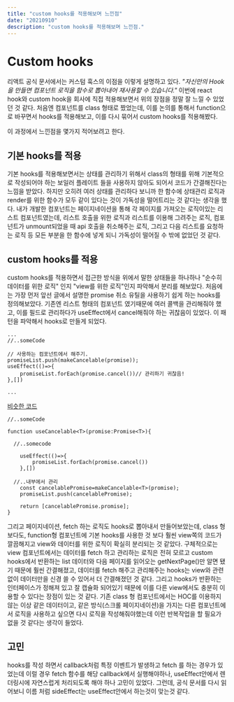 ```yaml
---
title: "custom hooks를 적용해보며 느낀점"
date: "20210910"
description: "custom hooks를 적용해보며 느낀점."
---
```


# Custom hooks

리액트 공식 문서에서는 커스텀 훅스의 이점을 이렇게 설명하고 있다. *"자신만의 Hook을 만들면 컴포넌트 로직을 함수로 뽑아내어 재사용할 수 있습니다."* 
이번에 react hook와 custom hook을 회사에 직접 적용해보면서 위의 장점을 정말 잘 느낄 수 있었던 것 같다.
처음엔 컴포넌트를 class 형태로 짰었는데, 이를 논의를 통해서 function으로 바꾸면서 hooks를 적용해보고, 이를 다시 묶어서 custom hooks를 적용해봤다.

이 과정에서 느낀점을 몇가지 적어보려고 한다. 

## 기본 hooks를 적용

기본 hooks를 적용해보면서는 상태를 관리하기 위해서 class의 형태를 위해 기본적으로 작성되어야 하는 보일러 플레이트 들을 사용하지 않아도 되어서 코드가 간결해진다는 느낌을 받았다. 
하지만 오히려 여러 상태를 관리하다 보니까 한 함수에 상태관리 로직과 render를 위한 함수가 모두 같이 있다는 것이 가독성을 떨어트리는 것 같다는 생각을 했다.
내가 개발한 컴포넌트는 페이지네이션을 통해 각 페이지를 가져오는 로직이있는 리스트 컴포넌트였는데, 리스트 호출을 위한 로직과 리스트를 이용해 그려주는 로직, 컴포넌트가 unmount되었을 때 api 호출을 취소해주는 로직, 그리고 다음 리스트를 요청하는 로직 등 모든 부분을 한 함수에 넣게 되니 가독성이 떨어질 수 밖에 없었던 것 같다. 

## custom hooks를 적용

custom hooks를 적용하면서 접근한 방식을 위에서 말한 상태들을 하나하나 "순수히 데이터를 위한 로직" 인지 "view를 위한 로직"인지 파악해서 분리를 해보았다.
처음에는 가장 먼저 앞선 글에서 설명한 promise 취소 유틸을 사용하기 쉽게 하는 hooks를 정의해보았다.
기존엔 리스트 형태의 컴포넌트 였기때문에 여러 콜백을 관리해줘야 했고, 이를 필드로 관리하다가 useEffect에서 cancel해줘야 하는 귀찮음이 있었다.
이 패턴을 파악해서 hooks로 만들게 되었다. 


```tsx
...
//..someCode

// 사용하는 컴포넌트에서 해주기. 
promiseList.push(makeCancelable(promise));
useEffect(()=>{
    promiseList.forEach(promise.cancel())// 관리하기 귀찮음!
},[])

...
```
[비슷한 코드](https://rajeshnaroth.medium.com/writing-a-react-hook-to-cancel-promises-when-a-component-unmounts-526efabf251f)
```tsx
//..someCode

function useCancelable<T>(promise:Promise<T>){

  //..somecode

    useEffect(()=>{
        promiseList.forEach(promise.cancel())
    },[])

  //..내부에서 관리
    const cancelablePromise=makeCancelable<T>(promise);
    promiseList.push(cancelablePromise);

    return [cancelablePromise.promise];
}

```



그리고 페이지네이션, fetch 하는 로직도 hooks로 뽑아내서 만들어보았는데, class 형보다도, function형 컴포넌트에 기본 hooks를 사용한 것 보다 훨씬 view쪽의 코드가 깔끔해지고
view와 데이터를 위한 로직이 확실히 분리되는 것 같았다.
구체적으로는 view 컴포넌트에서는 데이터를 fetch 하고 관리하는 로직은 전혀 모르고 custom hooks에서 반환하는 list 데이터와 다음 페이지를 읽어오는 getNextPage()만 알면 됐기 때문에 훨씬 간결해졌고,
데이터를 fetch 해주고 관리해주는 hooks는 view와 관련 없이 데이터만을 신경 쓸 수 있어서 더 간결해졌던 것 같다. 그리고 hooks가 반환하는 인터페이스가 정해져 있고 잘 캡슐화 되어있기 때문에 이를 다른 view에서도 충분히 이용할 수 있다는 장점이 있는 것 같다. 
기존 class 형 컴포넌트에서는 HOC를 이용하지 않는 이상 같은 데이터이고, 같은 방식(스크롤 페이지네이션)을 가지는 다른 컴포넌트에서 로직을 사용하고 싶으면 다시 로직을 작성해줘야했는데 이런 반복작업을 할 필요가 없을 것 같다는 생각이 들었다. 


## 고민

hooks를 작성 하면서 callback처럼 특정 이벤트가 발생하고 fetch 를 하는 경우가 있었는데 이럴 경우 fetch 함수를 해당 callback에서 실행해야하나, useEffect안에서 렌더링시에 자연스럽게 처리되도록 해야 하나 고민이 있었다. 그런데, 
공식 문서를 다시 읽어보니 이름 처럼 sideEffect는 useEffect안에서 하는것이 맞는것 같다.
